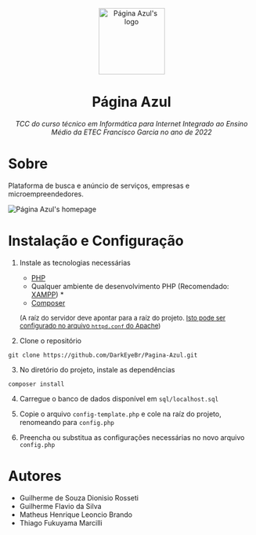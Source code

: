 <div align="center">
    <a href="https://github.com/DarkEyeBr/Pagina-Azul">
        <img width="135" alt="Página Azul's logo" src="https://user-images.githubusercontent.com/99801948/236017601-1df13f5b-a86f-4020-88d9-0d8006b790a7.png">
    </a>
    <h1>Página Azul</h1>
    <p><i>TCC do curso técnico em Informática para Internet Integrado ao Ensino Médio da ETEC Francisco Garcia no ano de 2022</i></p>
</div>

# Sobre

Plataforma de busca e anúncio de serviços, empresas e microempreendedores.

![Página Azul's homepage](https://user-images.githubusercontent.com/99801948/236017296-7894bc15-4af9-4515-99e2-b6074d69ea02.png)

# Instalação e Configuração

1. Instale as tecnologias necessárias

   - [PHP](https://www.php.net/)
   - Qualquer ambiente de desenvolvimento PHP (Recomendado: [XAMPP](https://www.apachefriends.org/pt_br/index.html)) \*
   - [Composer](https://getcomposer.org/)

   <font size="2">(A raíz do servidor deve apontar para a raíz do projeto. [Isto pode ser configurado no arquivo `httpd.conf` do Apache](https://www.devmedia.com.br/forum/como-mudar-o-diretorio-raiz-do-xampp/570638))</font>

2. Clone o repositório

```
git clone https://github.com/DarkEyeBr/Pagina-Azul.git
```

3. No diretório do projeto, instale as dependências

```
composer install
```

4. Carregue o banco de dados disponível em `sql/localhost.sql`

5. Copie o arquivo `config-template.php` e cole na raíz do projeto, renomeando para `config.php`

6. Preencha ou substitua as configurações necessárias no novo arquivo `config.php`

# Autores

- Guilherme de Souza Dionisio Rosseti
- Guilherme Flavio da Silva
- Matheus Henrique Leoncio Brando
- Thiago Fukuyama Marcilli
